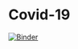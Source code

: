 # Covid-19

[![Binder](https://mybinder.org/badge_logo.svg)](https://mybinder.org/v2/gh/alwin1031/Covid-19/HEAD)
